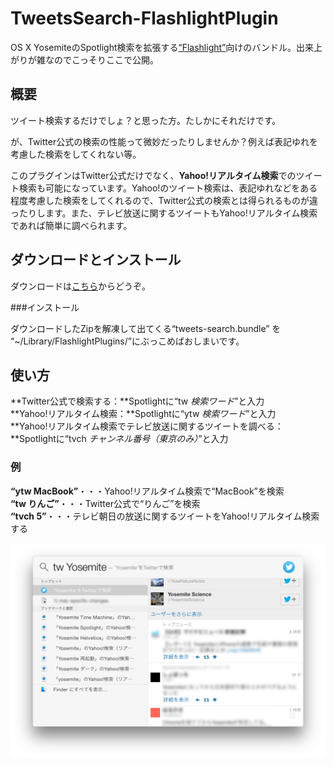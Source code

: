 # TweetsSearch-FlashlightPlugin

OS X YosemiteのSpotlight検索を拡張する[“Flashlight”](http://flashlight.nateparrott.com)向けのバンドル。出来上がりが雑なのでこっそりここで公開。

## 概要

ツイート検索するだけでしょ？と思った方。たしかにそれだけです。

が、Twitter公式の検索の性能って微妙だったりしませんか？例えば表記ゆれを考慮した検索をしてくれない等。

このプラグインはTwitter公式だけでなく、**Yahoo!リアルタイム検索**でのツイート検索も可能になっています。Yahoo!のツイート検索は、表記ゆれなどをある程度考慮した検索をしてくれるので、Twitter公式の検索とは得られるものが違ったりします。また、テレビ放送に関するツイートもYahoo!リアルタイム検索であれば簡単に調べられます。

## ダウンロードとインストール

ダウンロードは[こちら](https://github.com/yuyasvx/TweetsSearch-FlashlightPlugin/archive/master.zip)からどうぞ。

###インストール

ダウンロードしたZipを解凍して出てくる“tweets-search.bundle” を “~/Library/FlashlightPlugins/”にぶっこめばおしまいです。

## 使い方

**Twitter公式で検索する：**Spotlightに“tw *検索ワード*”と入力  
**Yahoo!リアルタイム検索：**Spotlightに“ytw *検索ワード*”と入力  
**Yahoo!リアルタイム検索でテレビ放送に関するツイートを調べる：**Spotlightに“tvch *チャンネル番号（東京のみ）*”と入力

### 例

**“ytw MacBook”**・・・Yahoo!リアルタイム検索で“MacBook”を検索  
**“tw りんご”**・・・Twitter公式で“りんご”を検索  
**“tvch 5”**・・・テレビ朝日の放送に関するツイートをYahoo!リアルタイム検索する

![スクリーンショット](https://raw.githubusercontent.com/yuyasvx/TweetsSearch-FlashlightPlugin/master/content/Screenshot.png)